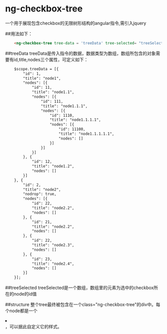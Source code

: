 # ng-checkbox-tree
一个用于展现包含checkbox的无限树形结构的angular指令,需引入jquery

##用法如下：

```html
	<ng-checkbox-tree tree-data = 'treeData' tree-selected= "treeSelected"></ng-checkbox-tree>
```

##treeData
treeData是传入指令的数据，数据类型为数组，数组所包含的对象需要有id,title,nodes三个属性，可定义如下：
```html
	$scope.treeData = [{
	    "id": 1,
	    "title": "node1",
	    "nodes": [{
	        "id": 11,
	        "title": "node1.1",
	        "nodes": [{
	            "id": 111,
	            "title": "node1.1.1",
	            "nodes": [{
	                "id": 1110,
	                "title": "node1.1.1.1",
	                "nodes": [{
	                    "id": 11100,
	                    "title": "node1.1.1.1.1",
	                    "nodes": []
	                }]
	            }]
	        }]
	    }, {
	        "id": 12,
	        "title": "node1.2",
	        "nodes": []
	    }]
	}, {
	    "id": 2,
	    "title": "node2",
	    "nodrop": true,
	    "nodes": [{
	        "id": 22,
	        "title": "node2.2",
	        "nodes": []
	    }, {
	        "id": 21,
	        "title": "node2.2",
	        "nodes": []
	    }, {
	        "id": 22,
	        "title": "node2.3",
	        "nodes": []
	    }, {
	        "id": 23,
	        "title": "node2.4",
	        "nodes": []
	    }]
	}];
```

##treeSelected
treeSelected是一个数组，数组里的元素为选中的checkbox所在的node的id值

##structure
整个tree最终被包含在一个class="ng-checkbox-tree"的div中。每个node都是一个<li></li>，可以据此自定义它的样式。